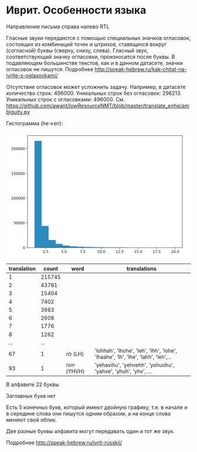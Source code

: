 # Иврит. Особенности языка 
Направление письма справа налево RTL

Гласные звуки передаются с помощью специальных значков огласовок, состоящих из комбинаций точек и штрихов, ставящихся вокруг (согласной) буквы (сверху, снизу, слева). Гласный звук, соответствующий значку огласовки, произносится после буквы. В подавляющем большинстве текстов, как и в данном датасете, значки огласовок не пишутся. Подробнее http://speak-hebrew.ru/kak-chitat-na-ivrite-s-oglasovkami/

Отсутствие огласовок может усложнить задачу. Например, в датасете количество строк: 496000.
Уникальных строк без огласовок: 296213.
Уникальных строк с огласовками: 496000.
См. https://github.com/awant/lowResourceNMT/blob/master/translate_enhe/ambiguity.py

Гистограмма (he->en):

![](https://github.com/awant/lowResourceNMT/blob/master/translit_dist.png)



| translation | count  | word | translations                                                                      |
|-------------|--------|------|-----------------------------------------------------------------------------------|
| 1           | 215745 |      |                                                                                   |
| 2           | 43781  |      |                                                                                   |
| 3           | 15404  |      |                                                                                   |
| 4           | 7402   |      |                                                                                   |
| 5           | 3983   |      |                                                                                   |
| 6           | 2608   |      |                                                                                   |
| 7           | 1776   |      |                                                                                   |
| 8           | 1262   |      |                                                                                   |
| ...         | ...    |      |                                                                                   |
| 67          | 1      | לה (LH)    | 'lohhah', 'lhohe', 'leh', 'lhh', 'lohe', 'lhaahe', 'lh', 'lhe', 'lahh', 'leh',... |
| 93          | 1      | יהוה (YHVH) | 'yehavihu', 'yehvehh', 'yohuohu', 'yahve', 'yhuh', 'yhv', ...                     |


В алфавите 22 буквы 

Заглавных букв нет

Есть 5 конечных букв, который имеют двойную графику, т.е. в начале и в середине слова они пишутся одним образом, а на конце слова меняют свой облик.

Две разные буквы алфавита могут передавать один и тот же звук.

Подробнее http://speak-hebrew.ru/ivrit-russkii/
